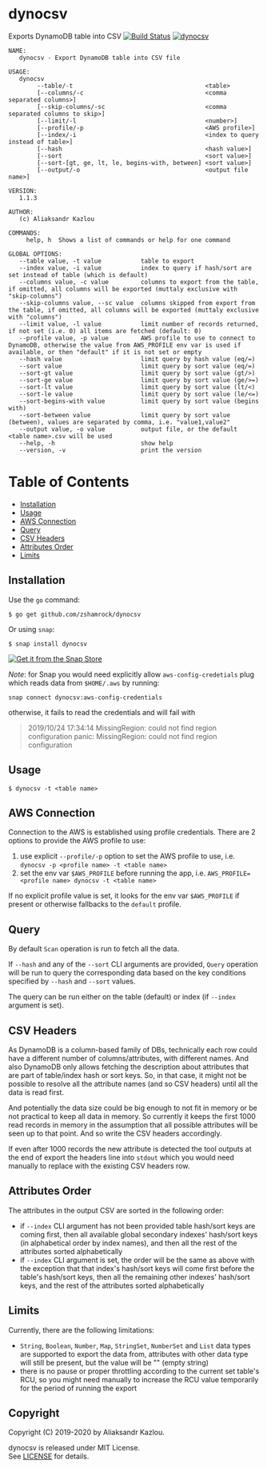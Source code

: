 # dynocsv

Exports DynamoDB table into CSV [![Build Status](https://travis-ci.org/zshamrock/vmx.svg?branch=master)](https://travis-ci.org/zshamrock/dynocsv) [![dynocsv](https://snapcraft.io/dynocsv/badge.svg)](https://snapcraft.io/dynocsv)                                                                                                                                                    

```
NAME:
   dynocsv - Export DynamoDB table into CSV file

USAGE:
   dynocsv     
        --table/-t                                     <table> 
        [--columns/-c                                  <comma separated columns>] 
        [--skip-columns/-sc                            <comma separated columns to skip>] 
        [--limit/-l                                    <number>]
        [--profile/-p                                  <AWS profile>]
        [--index/-i                                    <index to query instead of table>]
        [--hash                                        <hash value>]
        [--sort                                        <sort value>]
        [--sort-[gt, ge, lt, le, begins-with, between] <sort value>]
        [--output/-o                                   <output file name>]

VERSION:
   1.1.3

AUTHOR:
   (c) Aliaksandr Kazlou

COMMANDS:
     help, h  Shows a list of commands or help for one command

GLOBAL OPTIONS:
   --table value, -t value           table to export
   --index value, -i value           index to query if hash/sort are set instead of table (which is default)
   --columns value, -c value         columns to export from the table, if omitted, all columns will be exported (muttaly exclusive with "skip-columns")
   --skip-columns value, --sc value  columns skipped from export from the table, if omitted, all columns will be exported (muttaly exclusive with "columns")
   --limit value, -l value           limit number of records returned, if not set (i.e. 0) all items are fetched (default: 0)
   --profile value, -p value         AWS profile to use to connect to DynamoDB, otherwise the value from AWS_PROFILE env var is used if available, or then "default" if it is not set or empty
   --hash value                      limit query by hash value (eq/=)
   --sort value                      limit query by sort value (eq/=)
   --sort-gt value                   limit query by sort value (gt/>)
   --sort-ge value                   limit query by sort value (ge/>=)
   --sort-lt value                   limit query by sort value (lt/<)
   --sort-le value                   limit query by sort value (le/<=)
   --sort-begins-with value          limit query by sort value (begins with)
   --sort-between value              limit query by sort value (between), values are separated by comma, i.e. "value1,value2"
   --output value, -o value          output file, or the default <table name>.csv will be used
   --help, -h                        show help
   --version, -v                     print the version
```

Table of Contents
=================

* [Installation](#installation)
* [Usage](#usage)
* [AWS Connection](#aws-connection)
* [Query](#query)
* [CSV Headers](#csv-headers)
* [Attributes Order](#attributes-order)
* [Limits](#limits)

## Installation                                                                                                                                              
                                                                                                                                                             
Use the `go` command:                                                                                                                                        
                                                                                                                                                             
    $ go get github.com/zshamrock/dynocsv
    
Or using `snap`:                                                                                                                                             
                                                                                                                                                             
    $ snap install dynocsv
                                                                                                                                                             
[![Get it from the Snap Store](https://snapcraft.io/static/images/badges/en/snap-store-black.svg)](https://snapcraft.io/dynocsv)

*Note*: for Snap you would need explicitly allow `aws-config-credetials` plug which reads data from `$HOME/.aws` by 
running:
```
snap connect dynocsv:aws-config-credentials
```
otherwise, it fails to read the credentials and will fail with 
> 2019/10/24 17:34:14 MissingRegion: could not find region configuration
   panic: MissingRegion: could not find region configuration

## Usage                                                                                                                                                     
                                                                                                                                                             
    $ dynocsv -t <table name>
    
## AWS Connection

Connection to the AWS is established using profile credentials. There are 2 options to provide the AWS profile to use:

1. use explicit `--profile/-p` option to set the AWS profile to use, i.e. `dynocsv -p <profile name> -t <table name>`
2. set the env var `$AWS_PROFILE` before running the app, i.e. `AWS_PROFILE=<profile name> dynocsv -t <table name>`

If no explicit profile value is set, it looks for the env var `$AWS_PROFILE` if present or otherwise fallbacks to the `default` profile.

## Query

By default `Scan` operation is run to fetch all the data.

If `--hash` and any of the `--sort` CLI arguments are provided,
`Query` operation will be run to query the corresponding data based on the key conditions specified by `--hash` and
`--sort` values. 

The query can be run either on the table (default) or index (if `--index` argument is set).

## CSV Headers

As DynamoDB is a column-based family of DBs, technically each row could have a different number of columns/attributes, 
with different names. And also DynamoDB only allows fetching the description about attributes that are part of 
table/index hash or sort keys. So, in that case, it might not be possible to resolve all the attribute names 
(and so CSV headers) until all the data is read first. 

And potentially the data size could be big enough to not fit in memory or be not practical to keep all data in memory. 
So currently it keeps the first 1000 read records in memory in the assumption that all possible attributes will be seen 
up to that point. And so write the CSV headers accordingly.

If even after 1000 records the new attribute is detected the tool outputs at the end of export the headers line into 
`stdout` which you would need manually to replace with the existing CSV headers row.

## Attributes Order

The attributes in the output CSV are sorted in the following order:

- if `--index` CLI argument has not been provided table hash/sort keys are coming first, then all available global 
secondary indexes' hash/sort keys (in alphabetical order by index names), and then all the rest of the attributes sorted 
alphabetically
- if `--index` CLI argument is set, the order will be the same as above with the exception that that index's hash/sort 
keys will come first before the table's hash/sort keys, then all the remaining other indexes' hash/sort keys, and the 
rest of the attributes sorted alphabetically

## Limits

Currently, there are the following limitations:

- `String`, `Boolean`, `Number`, `Map`, `StringSet`, `NumberSet` and `List` data types are supported to export the data 
    from, attributes with other data type will still be present, but the value will be "" (empty string)
- there is no pause or proper throttling according to the current set table's RCU, so you might need manually to 
    increase the RCU value temporarily for the period of running the export
    
## Copyright                                                                                                                                                 
                                                                                                                                                             
Copyright (C) 2019-2020 by Aliaksandr Kazlou.                                                                                                                     
                                                                                                                                                             
dynocsv is released under MIT License.                                                                                                                       
See [LICENSE](https://github.com/zshamrock/dynocsv/blob/master/LICENSE) for details.      
